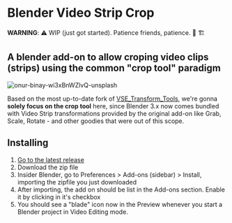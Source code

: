 # Blender Video Strip Crop

**WARNING**: ⚠️ WIP (just got started). Patience friends, patience. 👷 🏗️

## A blender add-on to allow croping video clips (strips) using the common "crop tool" paradigm

![onur-binay-wi3xBnWZlvQ-unsplash](https://user-images.githubusercontent.com/461055/153953973-60dd590d-1ecd-4d6e-b02f-0ff73f41c695.jpg)

Based on the most up-to-date fork of [VSE_Transform_Tools](adhihargo/VSE_Transform_Tools), we're gonna **solely focus on the crop tool** here, since Blender 3.x now comes bundled with Video Strip transformations provided by the original add-on like Grab, Scale, Rotate - and other goodies that were out of this scope.

## Installing

1. [Go to the latest release](https://github.com/yuriteixeira/blender-vsc/releases)
2. Download the zip file
3. Insider Blender, go to Preferences > Add-ons (sidebar) > Install, importing the zipfile you just downloaded
4. After importing, the add on should be list in the Add-ons section. Enable it by clicking in it's checkbox
5. You should see a "blade" icon now in the Preview whenever you start a Blender project in Video Editing mode.
